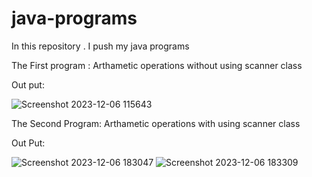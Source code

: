 # java-programs
In this repository . I push my java programs 

The First program : Arthametic operations without using scanner class

Out put:

![Screenshot 2023-12-06 115643](https://github.com/jeereddidurga/java-programs/assets/152489790/2f8339fe-e241-408a-aae1-eb45790d22a3)

The Second Program: Arthametic operations with using scanner class

Out Put:

![Screenshot 2023-12-06 183047](https://github.com/jeereddidurga/java-programs/assets/152489790/a5d087ef-5f51-4556-bd40-142cd38ac2ba)
![Screenshot 2023-12-06 183309](https://github.com/jeereddidurga/java-programs/assets/152489790/9a75e0da-c567-4dd3-b16f-a08a83b786cc)
